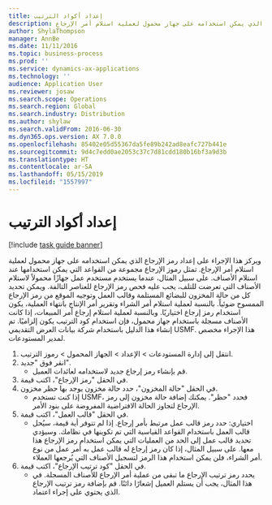 ```yaml
---
title: إعداد أكواد الترتيب
description: ويركز هذا الإجراء على إعداد رمز الإرجاع الذي يمكن استخدامه على جهاز محمول لعملية استلام أمر الإرجاع.
author: ShylaThompson
manager: AnnBe
ms.date: 11/11/2016
ms.topic: business-process
ms.prod: ''
ms.service: dynamics-ax-applications
ms.technology: ''
audience: Application User
ms.reviewer: josaw
ms.search.scope: Operations
ms.search.region: Global
ms.search.industry: Distribution
ms.author: shylaw
ms.search.validFrom: 2016-06-30
ms.dyn365.ops.version: AX 7.0.0
ms.openlocfilehash: 85402e05d55367da5fe89b242ad8eafc727b441e
ms.sourcegitcommit: 9d4c7edd0ae2053c37c7d81cdd180b16bf3a9d3b
ms.translationtype: HT
ms.contentlocale: ar-SA
ms.lasthandoff: 05/15/2019
ms.locfileid: "1557997"
---
```

# <a name="set-up-dispositions-codes"></a>إعداد أكواد الترتيب

[!include [task guide banner](../../includes/task-guide-banner.md)]

ويركز هذا الإجراء على إعداد رمز الإرجاع الذي يمكن استخدامه على جهاز محمول لعملية استلام أمر الإرجاع. تمثل رموز الإرجاع مجموعة من القواعد التي يمكن استخدامها عند استلام الأصناف. على سبيل المثال، عندما يستخدم مستخدم عمل جهازًا محمولاً لاستلام الأصناف التي تعرضت للتلف، يجب عليه فحص رمز الإرجاع للعناصر التالفة. ويمكن تحديد كل من حالة المخزون للبضائع المستلمة وقالب العمل وتوجيه الموقع من رمز الإرجاع الممسوح ضوئياً. بالنسبة لعملية استلام أمر الشراء وتقرير أمر الإنتاج بانتهاء العملية، يكون استخدام رمز إرجاع اختياريًا. وبالنسبة لعملية استلام إرجاع أمر المبيعات، إذا كانت الأصناف مسجلة باستخدام جهاز محمول، فإن استخدام كود الترتيب يكون إلزاميًا.  تم إنشاء هذا الدليل باستخدام شركة بيانات العرض التقديمي USMF. هذا الإجراء مخصص لمدير المستودعات. 

1. انتقل إلى إدارة المستودعات > الإعداد > الجهاز المحمول > رموز الترتيب.
2. انقر فوق "جديد".
    * قم بإنشاء رمز إرجاع جديد لاستخدامه لعائدات العميل.  
3. في الحقل "رمز الإرجاع"، اكتب قيمة.
4. في الحقل "حالة المخزون"، حدد حالة مخزون يوجد بها حظر مخزون.
    * إذا كنت تستخدم USMF، فحدد "حظر". يمكنك إضافة حالة مخزون إلى رمز الإرجاع لتجاوز الحالة الافتراضية المفروضة على بنود الأمر.  
5. في الحقل "قالب العمل"، اكتب قيمة.
    * اختياري: حدد رمز قالب عمل مرتبط بأمر إرجاع. إذا لم تتوفر أية قيمة، سيُحل قالب العمل باستخدام القواعد القياسية التي تم تكوينها في نظامك. وسيؤدي تحديد قالب عمل إلى الحد من العمليات التي يمكن استخدام رمز الإرجاع هذا معها. على سبيل المثال، إذا كان رمز إرجاع له قالب عمل به أمر عمل من نوع أمر الشراء، فلن يمكن استخدام هذا الرمز لتسجيل الأصناف التي يُرجعها العملاء.  
6. في الحقل "كود ترتيب الإرجاع"، اكتب قيمة.
    * يحدد رمز ترتيب الإرجاع ما تبقى من عملية أمر الإرجاع للأصناف المسجلة. في هذا المثال، يجب أن يستلم العميل إشعارًا دائنًا. قم بإضافة رمز ترتيب الإرجاع الذي يحتوي على إجراء اعتماد.  


